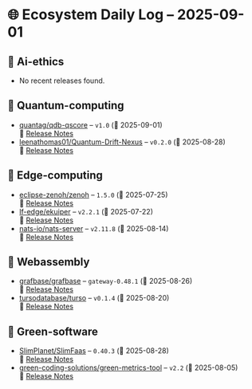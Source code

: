 # 🌐 Ecosystem Daily Log – 2025-09-01

## 🔹 Ai-ethics
- No recent releases found.

## 🔹 Quantum-computing
- [quantag/qdb-qscore](https://github.com/quantag/qdb-qscore/releases/tag/v1.0) – `v1.0` (📅 2025-09-01)  
  🔗 [Release Notes](https://github.com/quantag/qdb-qscore/releases/tag/v1.0)
- [leenathomas01/Quantum-Drift-Nexus](https://github.com/leenathomas01/Quantum-Drift-Nexus/releases/tag/v0.2.0) – `v0.2.0` (📅 2025-08-28)  
  🔗 [Release Notes](https://github.com/leenathomas01/Quantum-Drift-Nexus/releases/tag/v0.2.0)

## 🔹 Edge-computing
- [eclipse-zenoh/zenoh](https://github.com/eclipse-zenoh/zenoh/releases/tag/1.5.0) – `1.5.0` (📅 2025-07-25)  
  🔗 [Release Notes](https://github.com/eclipse-zenoh/zenoh/releases/tag/1.5.0)
- [lf-edge/ekuiper](https://github.com/lf-edge/ekuiper/releases/tag/v2.2.1) – `v2.2.1` (📅 2025-07-22)  
  🔗 [Release Notes](https://github.com/lf-edge/ekuiper/releases/tag/v2.2.1)
- [nats-io/nats-server](https://github.com/nats-io/nats-server/releases/tag/v2.11.8) – `v2.11.8` (📅 2025-08-14)  
  🔗 [Release Notes](https://github.com/nats-io/nats-server/releases/tag/v2.11.8)

## 🔹 Webassembly
- [grafbase/grafbase](https://github.com/grafbase/grafbase/releases/tag/gateway-0.48.1) – `gateway-0.48.1` (📅 2025-08-26)  
  🔗 [Release Notes](https://github.com/grafbase/grafbase/releases/tag/gateway-0.48.1)
- [tursodatabase/turso](https://github.com/tursodatabase/turso/releases/tag/v0.1.4) – `v0.1.4` (📅 2025-08-20)  
  🔗 [Release Notes](https://github.com/tursodatabase/turso/releases/tag/v0.1.4)

## 🔹 Green-software
- [SlimPlanet/SlimFaas](https://github.com/SlimPlanet/SlimFaas/releases/tag/0.40.3) – `0.40.3` (📅 2025-08-28)  
  🔗 [Release Notes](https://github.com/SlimPlanet/SlimFaas/releases/tag/0.40.3)
- [green-coding-solutions/green-metrics-tool](https://github.com/green-coding-solutions/green-metrics-tool/releases/tag/v2.2) – `v2.2` (📅 2025-08-05)  
  🔗 [Release Notes](https://github.com/green-coding-solutions/green-metrics-tool/releases/tag/v2.2)